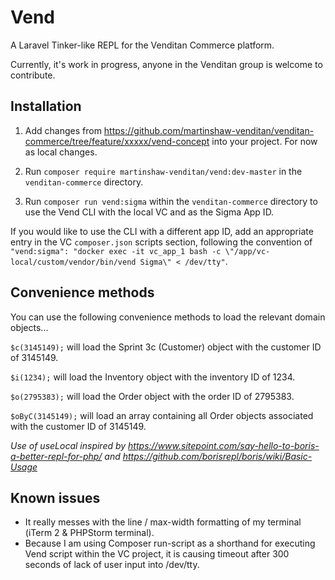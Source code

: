 # Vend

A Laravel Tinker-like REPL for the Venditan Commerce platform.

Currently, it's work in progress, anyone in the Venditan group is welcome to contribute.

## Installation

1. Add changes from https://github.com/martinshaw-venditan/venditan-commerce/tree/feature/xxxxx/vend-concept into your project. For now as local changes.

2. Run `composer require martinshaw-venditan/vend:dev-master` in the `venditan-commerce` directory. 

3. Run `composer run vend:sigma` within the `venditan-commerce` directory to use the Vend CLI with the local VC and as the Sigma App ID.

If you would like to use the CLI with a different app ID, add an appropriate entry in the VC `composer.json` scripts section, following the convention of `"vend:sigma": "docker exec -it vc_app_1 bash -c \"/app/vc-local/custom/vendor/bin/vend Sigma\" < /dev/tty"`.

## Convenience methods

You can use the following convenience methods to load the relevant domain objects...

`$c(3145149);` will load the Sprint 3c (Customer) object with the customer ID of 3145149.

`$i(1234);` will load the Inventory object with the inventory ID of 1234.

`$o(2795383);` will load the Order object with the order ID of 2795383.

`$oByC(3145149);` will load an array containing all Order objects associated with the customer ID of 3145149.

_Use of useLocal inspired by https://www.sitepoint.com/say-hello-to-boris-a-better-repl-for-php/ and https://github.com/borisrepl/boris/wiki/Basic-Usage_

## Known issues

* It really messes with the line / max-width formatting of my terminal (iTerm 2 & PHPStorm terminal).
* Because I am using Composer run-script as a shorthand for executing Vend script within the VC project, it is causing timeout after 300 seconds of lack of user input into /dev/tty.  
